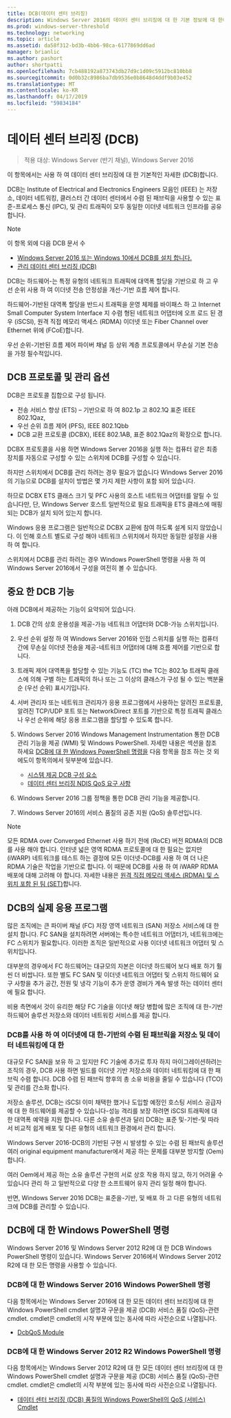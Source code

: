 ```yaml
---
title: DCB(데이터 센터 브리징)
description: Windows Server 2016의 데이터 센터 브리징에 대 한 기본 정보에 대 한이 항목에서는 사용할 수 있습니다.
ms.prod: windows-server-threshold
ms.technology: networking
ms.topic: article
ms.assetid: da58f312-bd3b-4bb6-98ca-6177869dd6ad
manager: brianlic
ms.author: pashort
author: shortpatti
ms.openlocfilehash: 7cb488192a873743db27d9c1d09c5912bc810bb8
ms.sourcegitcommit: 0d0b32c8986ba7db9536e0b8648d4ddf9b03e452
ms.translationtype: MT
ms.contentlocale: ko-KR
ms.lasthandoff: 04/17/2019
ms.locfileid: "59834184"
---
```

# <a name="data-center-bridging-dcb"></a>데이터 센터 브리징 \(DCB\)

>적용 대상: Windows Server (반기 채널), Windows Server 2016

이 항목에서는 사용 하 여 데이터 센터 브리징에 대 한 기본적인 자세한 \(DCB\)합니다.

DCB는 Institute of Electrical and Electronics Engineers 모음인 \(IEEE\) 는 저장소, 데이터 네트워킹, 클러스터 간 데이터 센터에서 수렴 된 패브릭을 사용할 수 있는 표준\-프로세스 통신 \(IPC\), 및 관리 트래픽이 모두 동일한 이더넷 네트워크 인프라를 공유 합니다.

>[!NOTE]
>이 항목 외에 다음 DCB 문서 수
>
>- [Windows Server 2016 또는 Windows 10에서 DCB를 설치 합니다.](dcb-install.md)
>- [관리 데이터 센터 브리징 (DCB)](dcb-manage.md)

DCB는 하드웨어\-는 특정 유형의 네트워크 트래픽에 대역폭 할당을 기반으로 하 고 우선 순위 사용 하 여 이더넷 전송 안정성을 개선\-기반 흐름 제어 합니다.

하드웨어\-기반된 대역폭 할당을 반드시 트래픽을 운영 체제를 바이패스 하 고 Internet Small Computer System Interface 지 수렴 형된 네트워크 어댑터에 오프 로드 된 경우 \(iSCSI\), 원격 직접 메모리 액세스 \(RDMA\) 이더넷 또는 Fiber Channel over Ethernet 위에 \(FCoE\)합니다.

우선 순위\-기반된 흐름 제어 파이버 채널 등 상위 계층 프로토콜에서 무손실 기본 전송을 가정 필수적입니다.

## <a name="dcb-protocols-and-management-options"></a>DCB 프로토콜 및 관리 옵션

DCB은 프로토콜 집합으로 구성 됩니다. 

- 전송 서비스 향상 \(ETS\) – 기반으로 하 여 802.1p 고 802.1Q 표준 IEEE 802.1Qaz,
- 우선 순위 흐름 제어 \(PFS\), IEEE 802.1Qbb 
- DCB 교환 프로토콜 \(DCBX\), IEEE 802.1AB, 표준 802.1Qaz의 확장으로 합니다.

DCBX 프로토콜을 사용 하면 Windows Server 2016을 실행 하는 컴퓨터 같은 최종 장치를 자동으로 구성할 수 있는 스위치에 DCB를 구성할 수 있습니다.

하지만 스위치에서 DCB를 관리 하려는 경우 필요가 없습니다 Windows Server 2016의 기능으로 DCB를 설치이 방법은 몇 가지 제한 사항이 포함 되어 있습니다.

하므로 DCBX ETS 클래스 크기 및 PFC 사용의 호스트 네트워크 어댑터를 알릴 수 있습니다만, 단, Windows Server 호스트 일반적으로 필요 트래픽을 ETS 클래스에 매핑되는 DCB가 설치 되어 있는지 합니다.

Windows 응용 프로그램은 일반적으로 DCBX 교환에 참여 하도록 설계 되지 않았습니다. 이 인해 호스트 별도로 구성 해야 네트워크 스위치에서 하지만 동일한 설정을 사용 하 여 합니다.

스위치에서 DCB를 관리 하려는 경우 Windows PowerShell 명령을 사용 하 여 Windows Server 2016에서 구성을 여전히 볼 수 있습니다.

##  <a name="important-dcb-functionality"></a>중요 한 DCB 기능

아래 DCB에서 제공하는 기능이 요약되어 있습니다.

1. DCB 간의 상호 운용성을 제공\-가능 네트워크 어댑터와 DCB\-가능 스위치입니다.

2. 우선 순위 설정 하 여 Windows Server 2016와 인접 스위치를 실행 하는 컴퓨터 간에 무손실 이더넷 전송을 제공\-네트워크 어댑터에 대해 흐름 제어를 기반으로 합니다.

3. 트래픽 제어 대역폭을 할당할 수 있는 기능도 \(TC\) the TC는 802.1p 트래픽 클래스에 의해 구별 하는 트래픽의 하나 또는 그 이상의 클래스가 구성 될 수 있는 백분율순 \(우선 순위\) 표시기입니다.

4. 서버 관리자 또는 네트워크 관리자가 응용 프로그램에서 사용하는 알려진 프로토콜, 알려진 TCP/UDP 포트 또는 NetworkDirect 포트를 기반으로 특정 트래픽 클래스나 우선 순위에 해당 응용 프로그램을 할당할 수 있도록 합니다.

5. Windows Server 2016 Windows Management Instrumentation 통한 DCB 관리 기능을 제공 \(WMI\) 및 Windows PowerShell. 자세한 내용은 섹션을 참조 하세요 [DCB에 대 한 Windows PowerShell 명령을](#bkmk_wps) 다음 항목을 참조 하는 것 외에도이 항목의에서 뒷부분에 있습니다.
    - [시스템 제공 DCB 구성 요소](https://msdn.microsoft.com/windows/hardware/drivers/network/system-provided-dcb-components)
    - [데이터 센터 브리징 NDIS QoS 요구 사항](https://msdn.microsoft.com/windows/hardware/drivers/network/ndis-qos-requirements-for-data-center-bridging)

6. Windows Server 2016 그룹 정책을 통한 DCB 관리 기능을 제공합니다.

7. Windows Server 2016의 서비스 품질의 공존 지원 \(QoS\) 솔루션입니다.

>[!NOTE]
>모든 RDMA over Converged Ethernet 사용 하기 전에 \(RoCE\) 버전 RDMA의 DCB를 사용 해야 합니다. 인터넷 넓은 영역 RDMA 프로토콜에 대 한 필요는 없지만 \(iWARP\) 네트워크를 테스트 하는 결정에 모든 이더넷\-DCB를 사용 하 여 더 나은 RDMA 기술은 작업을 기반으로 합니다. 이 때문에 DCB를 사용 하 여 iWARP RDMA 배포에 대해 고려해 야 합니다. 자세한 내용은 [원격 직접 메모리 액세스 (RDMA) 및 스위치 포함 된 팀 (SET)](../../../virtualization/hyper-v-virtual-switch/RDMA-and-Switch-Embedded-Teaming.md)합니다.

##  <a name="practical-applications-of-dcb"></a>DCB의 실제 응용 프로그램

많은 조직에는 큰 파이버 채널 \(FC\) 저장 영역 네트워크 \(SAN\) 저장소 서비스에 대 한 설치 합니다. FC SAN을 설치하려면 서버에는 특수한 네트워크 어댑터가, 네트워크에는 FC 스위치가 필요합니다. 이러한 조직은 일반적으로 사용 이더넷 네트워크 어댑터 및 스위치입니다.

대부분의 경우에서 FC 하드웨어는 대규모의 자본은 이더넷 하드웨어 보다 배포 하기 훨씬 더 비쌉니다. 또한 별도 FC SAN 및 이더넷 네트워크 어댑터 및 스위치 하드웨어 요구 사항을 추가 공간, 전원 및 냉각 기능이 추가 운영 경비가 계속 발생 하는 데이터 센터에 필요 합니다.

비용 측면에서 것이 유리한 해당 FC 기술을 이더넷 해당 병합에 많은 조직에 대 한\-기반 하드웨어 솔루션 저장소와 데이터 네트워킹 서비스를 제공 합니다.

### <a name="using-dcb-for-an-ethernet-based-converged-fabric-for-storage-and-data-networking"></a>DCB를 사용 하 여 이더넷에 대 한\-기반의 수렴 된 패브릭을 저장소 및 데이터 네트워킹에 대 한

대규모 FC SAN을 보유 하 고 있지만 FC 기술에 추가로 투자 하지 마이그레이션하려는 조직의 경우, DCB 사용 하면 빌드를 이더넷 기반 저장소와 데이터 네트워킹에 대 한 패브릭 수렴 합니다. DCB 수렴 된 패브릭 향후의 총 소유 비용을 줄일 수 있습니다 \(TCO\) 및 관리를 간소화 합니다.

저장소 솔루션, DCB는 iSCSI 이미 채택한 했거나 도입할 예정인 호스팅 서비스 공급자에 대 한 하드웨어를 제공할 수 있습니다\-성능 격리를 보장 하려면 iSCSI 트래픽에 대 한 대역폭 예약을 지원 합니다. 다른 소유 솔루션과 달리 DCB는 표준 및\-기반-및 따라서 비교적 쉽게 배포 및 다른 유형의 네트워크 환경에서 관리 합니다.

Windows Server 2016\-DCB의 기반된 구현 시 발생할 수 있는 수렴 된 패브릭 솔루션 여러 original equipment manufacturer에서 제공 하는 문제를 대부분 방지할 \(Oem\)합니다.

여러 Oem에서 제공 하는 소유 솔루션 구현의 서로 상호 작용 하지 않고, 하기 어려울 수 있습니다 관리 하 고 일반적으로 다양 한 소프트웨어 유지 관리 일정 해야 합니다. 

반면, Windows Server 2016 DCB는 표준을\-기반, 및 배포 하 고 다른 유형의 네트워크에 DCB를 관리할 수 있습니다.

## <a name="bkmk_wps"></a>DCB에 대 한 Windows PowerShell 명령

Windows Server 2016 및 Windows Server 2012 R2에 대 한 DCB Windows PowerShell 명령이 있습니다. Windows Server 2016에서 Windows Server 2012 R2에 대 한 모든 명령을 사용할 수 있습니다.

### <a name="windows-server-2016-windows-powershell-commands-for-dcb"></a>DCB에 대 한 Windows Server 2016 Windows PowerShell 명령

다음 항목에서는 Windows Server 2016에 대 한 모든 데이터 센터 브리징에 대 한 Windows PowerShell cmdlet 설명과 구문을 제공 \(DCB\) 서비스 품질 \(QoS\)\-관련 cmdlet. cmdlet은 cmdlet의 시작 부분에 있는 동사에 따라 사전순으로 나열됩니다.

- [DcbQoS Module](https://technet.microsoft.com/itpro/powershell/windows/dcbqos/dcbqos)

### <a name="windows-server-2012-r2-windows-powershell-commands-for-dcb"></a>DCB에 대 한 Windows Server 2012 R2 Windows PowerShell 명령

다음 항목에서는 Windows Server 2012 R2에 대 한 모든 데이터 센터 브리징에 대 한 Windows PowerShell cmdlet 설명과 구문을 제공 \(DCB\) 서비스 품질 \(QoS\)\-관련 cmdlet. cmdlet은 cmdlet의 시작 부분에 있는 동사에 따라 사전순으로 나열됩니다.

- [데이터 센터 브리징 (DCB) 품질의 Windows PowerShell의 QoS (서비스) Cmdlet](https://technet.microsoft.com/library/hh967440.aspx)
